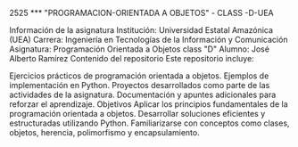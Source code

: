 2525 *** "PROGRAMACION-ORIENTADA A OBJETOS" - CLASS -D-UEA


Información de la asignatura
Institución: Universidad Estatal Amazónica (UEA)
Carrera: Ingeniería en Tecnologías de la Información y Comunicación
Asignatura: Programación Orientada a Objetos class "D"
Alumno: José Alberto Ramírez
Contenido del repositorio
Este repositorio incluye:


Ejercicios prácticos de programación orientada a objetos.
Ejemplos de implementación en Python.
Proyectos desarrollados como parte de las actividades de la asignatura.
Documentación y apuntes adicionales para reforzar el aprendizaje.
Objetivos
Aplicar los principios fundamentales de la programación orientada a objetos.
Desarrollar soluciones eficientes y estructuradas utilizando Python.
Familiarizarse con conceptos como clases, objetos, herencia, polimorfismo y encapsulamiento.
